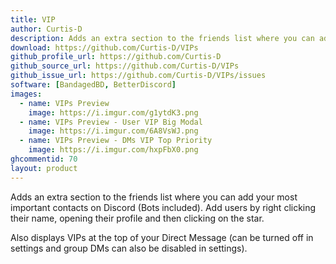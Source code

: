 ```yaml
---
title: VIP
author: Curtis-D
description: Adds an extra section to the friends list where you can add your most important contacts on Discord (Bots included). Add users by right clicking their name, opening their profile and then clicking on the star. 
download: https://github.com/Curtis-D/VIPs
github_profile_url: https://github.com/Curtis-D
github_source_url: https://github.com/Curtis-D/VIPs
github_issue_url: https://github.com/Curtis-D/VIPs/issues
software: [BandagedBD, BetterDiscord]
images:
  - name: VIPs Preview
    image: https://i.imgur.com/g1ytdK3.png
  - name: VIPs Preview - User VIP Big Modal
    image: https://i.imgur.com/6A8VsWJ.png
  - name: VIPs Preview - DMs VIP Top Priority
    image: https://i.imgur.com/hxpFbX0.png
ghcommentid: 70
layout: product
---
```

Adds an extra section to the friends list where you can add your most important contacts on Discord (Bots included). Add users by right clicking their name, opening their profile and then clicking on the star. 

  Also displays VIPs at the top of your Direct Message (can be turned off in settings and group DMs can also be disabled in settings).